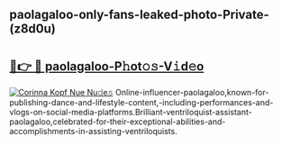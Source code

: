 ## paolagaloo-only-fans​-leaked-photo​-Private-(z8d0u)


# <h2><a href="https://mediaupload.pro?title=paolagaloo&ref=git">🔗👉 🔴 paolagaloo-P𝚑ot𝚘𝚜-V𝚒d𝚎o</a></h2>

[![Corinna Kopf Nue Nu𝚍e𝚜](https://i.imgur.com/0qMVB7G.gif)](https://mediaupload.pro?title=paolagaloo&ref=git)
Online-influencer-paolagaloo,known-for-publishing-dance-and-lifestyle-content,-including-performances-and-vlogs-on-social-media-platforms.Brilliant-ventriloquist-assistant-paolagaloo,celebrated-for-their-exceptional-abilities-and-accomplishments-in-assisting-ventriloquists.  